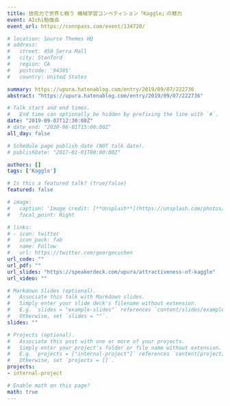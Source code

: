 ```yaml
---
title: 技術力で世界と戦う 機械学習コンペティション「Kaggle」の魅力
event: AIchi勉強会
event_url: https://connpass.com/event/134720/

# location: Source Themes HQ
# address:
#   street: 450 Serra Mall
#   city: Stanford
#   region: CA
#   postcode: '94305'
#   country: United States

summary: https://upura.hatenablog.com/entry/2019/09/07/222736
abstract: "https://upura.hatenablog.com/entry/2019/09/07/222736"

# Talk start and end times.
#   End time can optionally be hidden by prefixing the line with `#`.
date: "2019-09-07T12:30:00Z"
# date_end: "2030-06-01T15:00:00Z"
all_day: false

# Schedule page publish date (NOT talk date).
# publishDate: "2017-01-01T00:00:00Z"

authors: []
tags: ['Kaggle']

# Is this a featured talk? (true/false)
featured: false

# image:
#   caption: 'Image credit: [**Unsplash**](https://unsplash.com/photos/bzdhc5b3Bxs)'
#   focal_point: Right

# links:
# - icon: twitter
#   icon_pack: fab
#   name: Follow
#   url: https://twitter.com/georgecushen
url_code: ""
url_pdf: ""
url_slides: "https://speakerdeck.com/upura/attractiveness-of-kaggle"
url_video: ""

# Markdown Slides (optional).
#   Associate this talk with Markdown slides.
#   Simply enter your slide deck's filename without extension.
#   E.g. `slides = "example-slides"` references `content/slides/example-slides.md`.
#   Otherwise, set `slides = ""`.
slides: ""

# Projects (optional).
#   Associate this post with one or more of your projects.
#   Simply enter your project's folder or file name without extension.
#   E.g. `projects = ["internal-project"]` references `content/project/deep-learning/index.md`.
#   Otherwise, set `projects = []`.
projects:
- internal-project

# Enable math on this page?
math: true
---
```


<!-- {{% alert note %}}
Click on the **Slides** button above to view the built-in slides feature.
{{% /alert %}}

Slides can be added in a few ways:

- **Create** slides using Academic's [*Slides*](https://sourcethemes.com/academic/docs/managing-content/#create-slides) feature and link using `slides` parameter in the front matter of the talk file
- **Upload** an existing slide deck to `static/` and link using `url_slides` parameter in the front matter of the talk file
- **Embed** your slides (e.g. Google Slides) or presentation video on this page using [shortcodes](https://sourcethemes.com/academic/docs/writing-markdown-latex/).

Further talk details can easily be added to this page using *Markdown* and $\rm \LaTeX$ math code. -->
